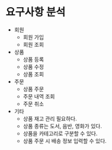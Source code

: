# 요구사항 분석
- 회원
	- 회원 가입
	- 회원 조회
- 상품
	- 상품 등록
	- 상품 수정
	- 상품 조회
- 주문
	- 상품 주문
	- 주문 내역 조회
	- 주문 취소
- 기타
	- 상품 재고 관리 필요하다.
	- 상품 종류는 도서, 음반, 영화가 있다.
	- 상품을 카테고리로 구분할 수 있다.
	- 상품 주문 시 배송 정보 입력할 수 있다.
